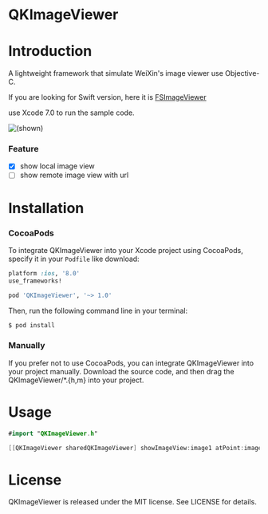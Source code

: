 # QKImageViewer

# Introduction
A lightweight framework that simulate WeiXin's image viewer use Objective-C.

If you are looking for Swift version, here it is [FSImageViewer](https://github.com/ldjhust/FSImageViewer)

use Xcode 7.0 to run the sample code.

![(shown)](https://github.com/ldjhust/QKImageViewer/blob/master/show.gif)

### Feature
- [x] show local image view
- [ ] show remote image view with url

# Installation
### CocoaPods
To integrate QKImageViewer into your Xcode project using CocoaPods, specify it in your `Podfile` like download:

```ruby
platform :ios, '8.0'
use_frameworks!

pod 'QKImageViewer', '~> 1.0'
```

Then, run the following command line in your terminal:

```bash
$ pod install
```

### Manually
If you prefer not to use CocoaPods, you can integrate QKImageViewer into your project manually. Download the source code, and then drag the QKImageViewer/*.{h,m} into your project.

# Usage
```swift
#import "QKImageViewer.h"

[[QKImageViewer sharedQKImageViewer] showImageView:image1 atPoint:image1.center];
```

# License

QKImageViewer is released under the MIT license. See LICENSE for details.

